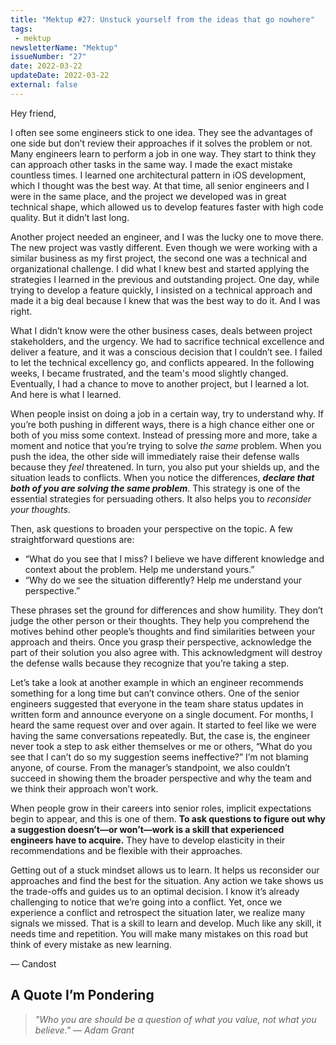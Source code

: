 ```yaml
---
title: "Mektup #27: Unstuck yourself from the ideas that go nowhere"
tags:
 - mektup
newsletterName: "Mektup"
issueNumber: "27"
date: 2022-03-22
updateDate: 2022-03-22
external: false
---
```


Hey friend,

I often see some engineers stick to one idea. They see the advantages of one side but don’t review their approaches if it solves the problem or not. Many engineers learn to perform a job in one way. They start to think they can approach other tasks in the same way. I made the exact mistake countless times. I learned one architectural pattern in iOS development, which I thought was the best way. At that time, all senior engineers and I were in the same place, and the project we developed was in great technical shape, which allowed us to develop features faster with high code quality. But it didn’t last long.

Another project needed an engineer, and I was the lucky one to move there. The new project was vastly different. Even though we were working with a similar business as my first project, the second one was a technical and organizational challenge. I did what I knew best and started applying the strategies I learned in the previous and outstanding project. One day, while trying to develop a feature quickly, I insisted on a technical approach and made it a big deal because I knew that was the best way to do it. And I was right.

What I didn’t know were the other business cases, deals between project stakeholders, and the urgency. We had to sacrifice technical excellence and deliver a feature, and it was a conscious decision that I couldn’t see. I failed to let the technical excellency go, and conflicts appeared. In the following weeks, I became frustrated, and the team's mood slightly changed. Eventually, I had a chance to move to another project, but I learned a lot. And here is what I learned.

When people insist on doing a job in a certain way, try to understand why. If you’re both pushing in different ways, there is a high chance either one or both of you miss some context. Instead of pressing more and more, take a moment and notice that you’re trying to solve _the same_ problem. When you push the idea, the other side will immediately raise their defense walls because they _feel_ threatened. In turn, you also put your shields up, and the situation leads to conflicts. When you notice the differences, _**declare that both of you are solving the same problem**_. This strategy is one of the essential strategies for persuading others. It also helps you to _reconsider your thoughts_.

Then, ask questions to broaden your perspective on the topic. A few straightforward questions are:

- “What do you see that I miss? I believe we have different knowledge and context about the problem. Help me understand yours.”
- “Why do we see the situation differently? Help me understand your perspective.”

These phrases set the ground for differences and show humility. They don’t judge the other person or their thoughts. They help you comprehend the motives behind other people’s thoughts and find similarities between your approach and theirs. Once you grasp their perspective, acknowledge the part of their solution you also agree with. This acknowledgment will destroy the defense walls because they recognize that you’re taking a step.

Let’s take a look at another example in which an engineer recommends something for a long time but can’t convince others. One of the senior engineers suggested that everyone in the team share status updates in written form and announce everyone on a single document. For months, I heard the same request over and over again. It started to feel like we were having the same conversations repeatedly. But, the case is, the engineer never took a step to ask either themselves or me or others, “What do you see that I can’t do so my suggestion seems ineffective?” I’m not blaming anyone, of course. From the manager’s standpoint, we also couldn’t succeed in showing them the broader perspective and why the team and we think their approach won’t work.

When people grow in their careers into senior roles, implicit expectations begin to appear, and this is one of them. **To ask questions to figure out why a suggestion doesn’t—or won’t—work is a skill that experienced engineers have to acquire.** They have to develop elasticity in their recommendations and be flexible with their approaches.

Getting out of a stuck mindset allows us to learn. It helps us reconsider our approaches and find the best for the situation. Any action we take shows us the trade-offs and guides us to an optimal decision. I know it’s already challenging to notice that we’re going into a conflict. Yet, once we experience a conflict and retrospect the situation later, we realize many signals we missed. That is a skill to learn and develop. Much like any skill, it needs time and repetition. You will make many mistakes on this road but think of every mistake as new learning.

— Candost

## A Quote I’m Pondering

> _"Who you are should be a question of what you value, not what you believe." — Adam Grant_
